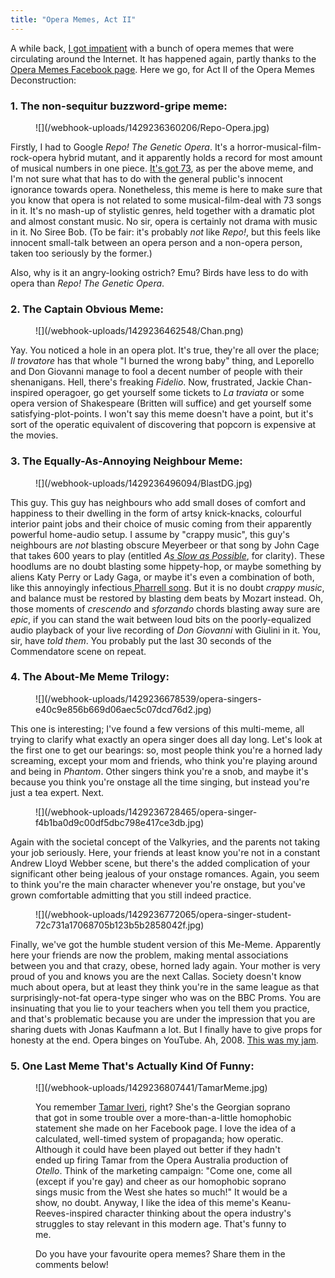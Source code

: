 ```yaml
---
title: "Opera Memes, Act II"
---
```


A while back, [I got impatient](/opera-memes-a-deconstruction/) with a bunch of opera memes that were circulating around the Internet. It has happened again, partly thanks to the[ Opera Memes Facebook page](https://www.facebook.com/OperaSingerMemes). Here we go, for Act II of the Opera Memes Deconstruction:

### 1\. The non-sequitur buzzword-gripe meme:

<figure data-type="image">
![](/webhook-uploads/1429236360206/Repo-Opera.jpg)
</figure>

Firstly, I had to Google _Repo! The Genetic Opera_. It's a horror-musical-film-rock-opera hybrid mutant, and it apparently holds a record for most amount of musical numbers in one piece. [It's got 73](http://en.wikipedia.org/wiki/Repo!_The_Genetic_Opera), as per the above meme, and I'm not sure what that has to do with the general public's innocent ignorance towards opera. Nonetheless, this meme is here to make sure that you know that opera is not related to some musical-film-deal with 73 songs in it. It's no mash-up of stylistic genres, held together with a dramatic plot and almost constant music. No sir, opera is certainly not drama with music in it. No Siree Bob. (To be fair: it's probably _not_ like _Repo!_, but this feels like innocent small-talk between an opera person and a non-opera person, taken too seriously by the former.)

Also, why is it an angry-looking ostrich? Emu? Birds have less to do with opera than _Repo! The Genetic Opera_.

### 2\. The Captain Obvious Meme:

<figure data-type="image">
![](/webhook-uploads/1429236462548/Chan.png)
</figure>

Yay. You noticed a hole in an opera plot. It's true, they're all over the place; _Il trovatore_ has that whole "I burned the wrong baby" thing, and Leporello and Don Giovanni manage to fool a decent number of people with their shenanigans. Hell, there's freaking _Fidelio_. Now, frustrated, Jackie Chan-inspired operagoer, go get yourself some tickets to _La traviata_ or some opera version of Shakespeare (Britten will suffice) and get yourself some satisfying-plot-points. I won't say this meme doesn't have a point, but it's sort of the operatic equivalent of discovering that popcorn is expensive at the movies. 

### 3\. The Equally-As-Annoying Neighbour Meme:

<figure data-type="image">
![](/webhook-uploads/1429236496094/BlastDG.jpg)
</figure>

This guy. This guy has neighbours who add small doses of comfort and happiness to their dwelling in the form of artsy knick-knacks, colourful interior paint jobs and their choice of music coming from their apparently powerful home-audio setup. I assume by "crappy music", this guy's neighbours are _not_ blasting obscure Meyerbeer or that song by John Cage that takes 600 years to play (entitled _A[s Slow as Possible](http://en.wikipedia.org/wiki/As_Slow_as_Possible)_, for clarity). These hoodlums are no doubt blasting some hippety-hop, or maybe something by aliens Katy Perry or Lady Gaga, or maybe it's even a combination of both, like this annoyingly infectious[ Pharrell song](https://www.youtube.com/watch?v=y6Sxv-sUYtM). But it is no doubt _crappy music_, and balance must be restored by blasting dem beats by Mozart instead. Oh, those moments of _crescendo_ and _sforzando_ chords blasting away sure are _epic_, if you can stand the wait between loud bits on the poorly-equalized audio playback of your live recording of _Don Giovanni_ with Giulini in it. You, sir, have _told them_. You probably put the last 30 seconds of the Commendatore scene on repeat.

### 4\. The About-Me Meme Trilogy:

<figure data-type="image">
![](/webhook-uploads/1429236678539/opera-singers-e40c9e856b669d06aec5c07dcd76d2.jpg)
</figure>

This one is interesting; I've found a few versions of this multi-meme, all trying to clarify what exactly an opera singer does all day long. Let's look at the first one to get our bearings: so, most people think you're a horned lady screaming, except your mom and friends, who think you're playing around and being in _Phantom_. Other singers think you're a snob, and maybe it's because you think you're onstage all the time singing, but instead you're just a tea expert. Next.

<figure data-type="image">
![](/webhook-uploads/1429236728465/opera-singer-f4b1ba0d9c00df5dbc798e417ce3db.jpg)
</figure>

Again with the societal concept of the Valkyries, and the parents not taking your job seriously. Here, your friends at least know you're not in a constant Andrew Lloyd Webber scene, but there's the added complication of your significant other being jealous of your onstage romances. Again, you seem to think you're the main character whenever you're onstage, but you've grown comfortable admitting that you still indeed practice.

<figure data-type="image">
![](/webhook-uploads/1429236772065/opera-singer-student-72c731a17068705b123b5b2858042f.jpg)
</figure>

Finally, we've got the humble student version of this Me-Meme. Apparently here your friends are now the problem, making mental associations between you and that crazy, obese, horned lady again. Your mother is very proud of you and knows you are the next Callas. Society doesn't know much about opera, but at least they think you're in the same league as that surprisingly-not-fat opera-type singer who was on the BBC Proms. You are insinuating that you lie to your teachers when you tell them you practice, and that's problematic because you are under the impression that you are sharing duets with Jonas Kaufmann a lot. But I finally have to give props for honesty at the end. Opera binges on YouTube. Ah, 2008\. [This was my jam](https://www.youtube.com/watch?v=1tImMZLfHaE).

### 5\. One Last Meme That's Actually Kind Of Funny:

<figure data-type="image">
![](/webhook-uploads/1429236807441/TamarMeme.jpg)

You remember [Tamar Iveri](http://schmopera.com/desdemona-down), right? She's the Georgian soprano that got in some trouble over a more-than-a-little homophobic statement she made on her Facebook page. I love the idea of a calculated, well-timed system of propaganda; how operatic. Although it could have been played out better if they hadn't ended up firing Tamar from the Opera Australia production of _Otello_. Think of the marketing campaign: "Come one, come all (except if you're gay) and cheer as our homophobic soprano sings music from the West she hates so much!" It would be a show, no doubt. Anyway, I like the idea of this meme's Keanu-Reeves-inspired character thinking about the opera industry's struggles to stay relevant in this modern age. That's funny to me.

Do you have your favourite opera memes? Share them in the comments below!

